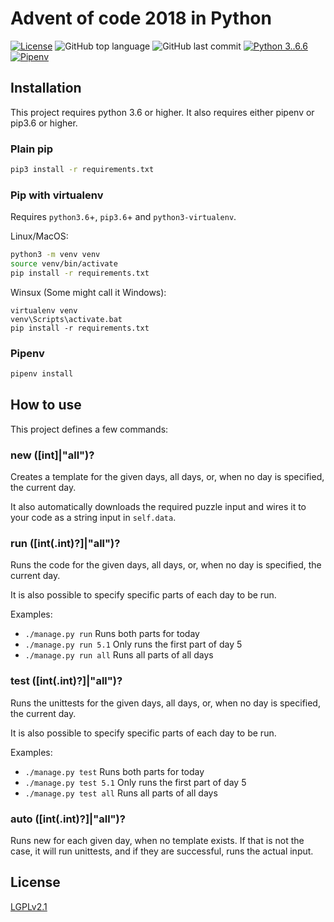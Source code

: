 # Advent of code 2018 in Python

[![License](https://img.shields.io/github/license/rhbvkleef/aoc-2018.svg)](https://opensource.org/licenses/BSD-3-Clause)
![GitHub top language](https://img.shields.io/github/languages/top/rhbvkleef/aoc-2018.svg)
![GitHub last commit](https://img.shields.io/github/last-commit/google/skia.svg)
[![Python 3..6.6](https://img.shields.io/badge/python-3.6.6-blue.svg?logo=python)](https://www.python.org/downloads/release/python-366/)
[![Pipenv](https://img.shields.io/badge/pipenv-%E2%9C%94-brightgreen.svg)](https://pipenv.readthedocs.io/en/latest/)

## Installation

This project requires python 3.6 or higher. It also requires either pipenv
or pip3.6 or higher.

### Plain pip

```bash
pip3 install -r requirements.txt
```

### Pip with virtualenv

Requires `python3.6`+, `pip3.6`+ and `python3-virtualenv`.

Linux/MacOS:
```bash
python3 -m venv venv
source venv/bin/activate
pip install -r requirements.txt
```

Winsux (Some might call it Windows):
```batch
virtualenv venv
venv\Scripts\activate.bat
pip install -r requirements.txt
```

### Pipenv

```bash
pipenv install
```

## How to use

This project defines a few commands:

### new ([int]|"all")?

Creates a template for the given days, all days, or, when no day is specified,
the current day.

It also automatically downloads the required puzzle input and wires it to your
code as a string input in `self.data`.

### run ([int(.int)?]|"all")?

Runs the code for the given days, all days, or, when no day is specified, the
current day.

It is also possible to specify specific parts of each day to be run.

Examples:

* `./manage.py run` Runs both parts for today
* `./manage.py run 5.1` Only runs the first part of day 5
* `./manage.py run all` Runs all parts of all days

### test ([int(.int)?]|"all")?

Runs the unittests for the given days, all days, or, when no day is specified,
the current day.

It is also possible to specify specific parts of each day to be run.

Examples:

* `./manage.py test` Runs both parts for today
* `./manage.py test 5.1` Only runs the first part of day 5
* `./manage.py test all` Runs all parts of all days

### auto ([int(.int)?]|"all")?

Runs new for each given day, when no template exists. If that is not the case,
it will run unittests, and if they are successful, runs the actual input.

## License

[LGPLv2.1](LICENSE)